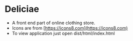 # Deliciae

* A front end part of online clothing store.
* Icons are from [https://icons8.com](https://icons8.com)
* To view application just open dist/html/index.html
